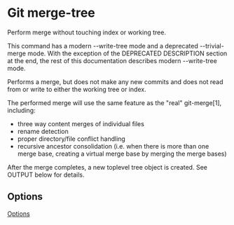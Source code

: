 # Git merge-tree

Perform merge without touching index or working tree.

This command has a modern --write-tree mode and a deprecated --trivial-merge mode. With the exception of the DEPRECATED DESCRIPTION section at the end, the rest of this documentation describes modern --write-tree mode.

Performs a merge, but does not make any new commits and does not read from or write to either the working tree or index.

The performed merge will use the same feature as the "real" git-merge[1], including:

- three way content merges of individual files
- rename detection
- proper directory/file conflict handling
- recursive ancestor consolidation (i.e. when there is more than one merge base, creating a virtual merge base by merging the merge bases)

After the merge completes, a new toplevel tree object is created. See OUTPUT below for details.

## Options

[Options](https://git-scm.com/docs/git-merge-tree#_options)
